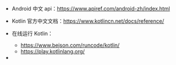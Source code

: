 - Android 中文 api：https://www.apiref.com/android-zh/index.html
- Kotlin 官方中文文档：https://www.kotlincn.net/docs/reference/
- 在线运行 Kotlin：

  - https://www.bejson.com/runcode/kotlin/
  - https://play.kotlinlang.org/
- 